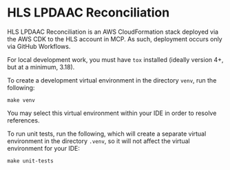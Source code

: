 # HLS LPDAAC Reconciliation

HLS LPDAAC Reconciliation is an AWS CloudFormation stack deployed via the AWS
CDK to the HLS account in MCP.  As such, deployment occurs only via GitHub
Workflows.

For local development work, you must have `tox` installed (ideally version 4+,
but at a minimum, 3.18).

To create a development virtual environment in the directory `venv`, run the
following:

```plain
make venv
```

You may select this virtual environment within your IDE in order to resolve
references.

To run unit tests, run the following, which will create a separate virtual
environment in the directory `.venv`, so it will not affect the virtual
environment for your IDE:

```plain
make unit-tests
```
